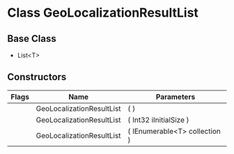 # Class GeoLocalizationResultList
## Base Class
- List&lt;T&gt;
## Constructors
Flags|Name|Parameters
-|-|-
&nbsp;|GeoLocalizationResultList|( )
&nbsp;|GeoLocalizationResultList|( Int32 iInitialSize )
&nbsp;|GeoLocalizationResultList|( IEnumerable&lt;T&gt; collection )
